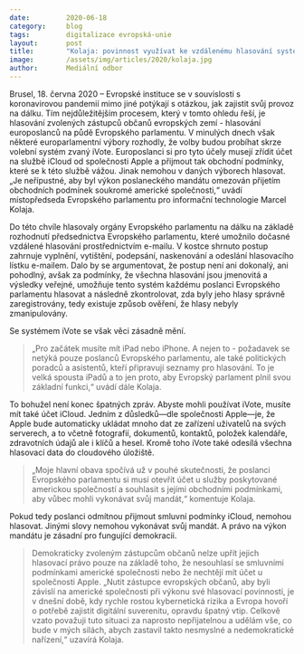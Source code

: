 ```yaml
---
date:         2020-06-18
category:     blog
tags:         digitalizace evropská-unie
layout:       post
title:        "Kolaja: povinnost využívat ke vzdálenému hlasování systém iVote od firmy Apple je nepřípustné"
image:        /assets/img/articles/2020/kolaja.jpg
author:       Mediální odbor
---  
```




Brusel, 18. června 2020 – Evropské instituce se v souvislosti s koronavirovou pandemií mimo jiné potýkají s otázkou, jak zajistit svůj provoz na dálku. Tím nejdůležitějším procesem, který v tomto ohledu řeší, je hlasování zvolených zástupců občanů evropských zemí - hlasování europoslanců na půdě Evropského parlamentu. V minulých dnech však některé europarlamentní výbory rozhodly, že volby budou probíhat skrze volební systém zvaný iVote. Europoslanci si pro tyto účely musejí zřídit účet na službě iCloud od společnosti Apple a přijmout tak obchodní podmínky, které se k této službě vážou. Jinak nemohou v daných výborech hlasovat. „Je neřípustné, aby byl výkon poslaneckého mandátu omezován přijetím obchodních podmínek soukromé americké společnosti,“ uvádí místopředseda Evropského parlamentu pro informační technologie Marcel Kolaja.

Do této chvíle hlasovaly orgány Evropského parlamentu na dálku na základě rozhodnutí předsednictva Evropského parlamentu, které umožnilo dočasné vzdálené hlasování prostřednictvím e-mailu. V kostce shrnuto postup zahrnuje vyplnění, vytištění, podepsání, naskenování a odeslání hlasovacího lístku e-mailem. Dalo by se argumentovat, že postup není ani dokonalý, ani pohodlný, avšak za podmínky, že všechna hlasování jsou jmenovitá a výsledky veřejné, umožňuje tento systém každému poslanci Evropského parlamentu hlasovat a následně zkontrolovat, zda byly jeho hlasy správně zaregistrovány, tedy existuje způsob ověření, že hlasy nebyly zmanipulovány.

Se systémem iVote se však věci zásadně mění.

> „Pro začátek musíte mít iPad nebo iPhone. A nejen to - požadavek se netýká pouze poslanců Evropského parlamentu, ale také politických poradců a asistentů, kteří připravují seznamy pro hlasování. To je velká spousta iPadů a to jen proto, aby Evropský parlament plnil svou základní funkci,“ uvádí dále Kolaja.

To bohužel není konec špatných zpráv. Abyste mohli používat iVote, musíte mít také účet iCloud. Jedním z důsledků—dle společnosti Apple—je, že Apple bude automaticky ukládat mnoho dat ze zařízení uživatelů na svých serverech, a to včetně  fotografií, dokumentů, kontaktů, položek kalendáře, zdravotních údajů ale i klíčů a hesel. Kromě toho iVote také odesílá všechna hlasovací data do cloudového úložiště.

> „Moje hlavní obava spočívá už v pouhé skutečnosti, že poslanci Evropského parlamentu si musí otevřít účet u služby poskytované americkou společností a souhlasit s jejími obchodními podmínkami, aby vůbec mohli vykonávat svůj mandát,“ komentuje Kolaja.

Pokud tedy poslanci odmítnou přijmout smluvní podmínky iCloud, nemohou hlasovat. Jinými slovy nemohou vykonávat svůj mandát. A právo na výkon mandátu je zásadní pro fungující demokracii.  

> Demokraticky zvoleným zástupcům občanů nelze upřít jejich hlasovací právo pouze na základě toho, že nesouhlasí se smluvními podmínkami americké společnosti nebo že nechtějí mít účet u společnosti Apple. „Nutit zástupce evropských občanů, aby byli závislí na americké společnosti při výkonu své hlasovací povinnosti, je v dnešní době, kdy rychle rostou kybernetická rizika a Evropa hovoří o potřebě zajistit digitální suverenitu, opravdu špatný vtip. Celkově vzato považuji tuto situaci za naprosto nepřijatelnou a udělám vše, co bude v mých silách, abych zastavil takto nesmyslné a nedemokratické nařízení,“ uzavírá Kolaja.
